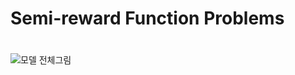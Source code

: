 # Semi-reward Function Problems

#
![모델 전체그림](https://github.com/Dong-geonLEE/Semi-reward-Function-Problems/assets/72936961/80d230dd-bbb5-409e-b64e-773207996a6b)

